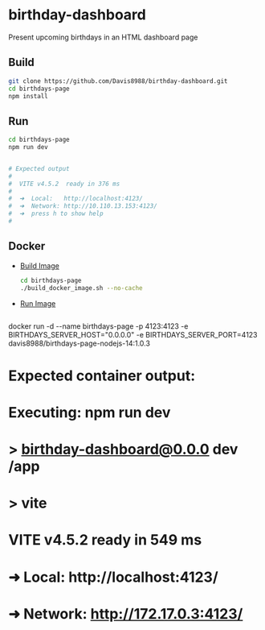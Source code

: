 # birthday-dashboard

Present upcoming birthdays in an HTML dashboard page

## Build

```bash
git clone https://github.com/Davis8988/birthday-dashboard.git
cd birthdays-page
npm install
```



## Run

```bash
cd birthdays-page
npm run dev


# Expected output
#
#  VITE v4.5.2  ready in 376 ms
#
#  ➜  Local:   http://localhost:4123/
#  ➜  Network: http://10.110.13.153:4123/
#  ➜  press h to show help
#
```

## Docker

* <u>Build Image</u>

  ```bash
  cd birthdays-page
  ./build_docker_image.sh --no-cache
  ```

* <u>Run Image</u>

  ```bash
docker run -d --name birthdays-page -p 4123:4123 -e BIRTHDAYS_SERVER_HOST="0.0.0.0" -e BIRTHDAYS_SERVER_PORT=4123 davis8988/birthdays-page-nodejs-14:1.0.3
  
  # Expected container output:
  # 
  # Executing: npm run dev
  # 
  # > birthday-dashboard@0.0.0 dev /app
  # > vite
  # 
  # 
  #   VITE v4.5.2  ready in 549 ms
  # 
  #   ➜  Local:   http://localhost:4123/
  #   ➜  Network: http://172.17.0.3:4123/
  # 
  ```

  
